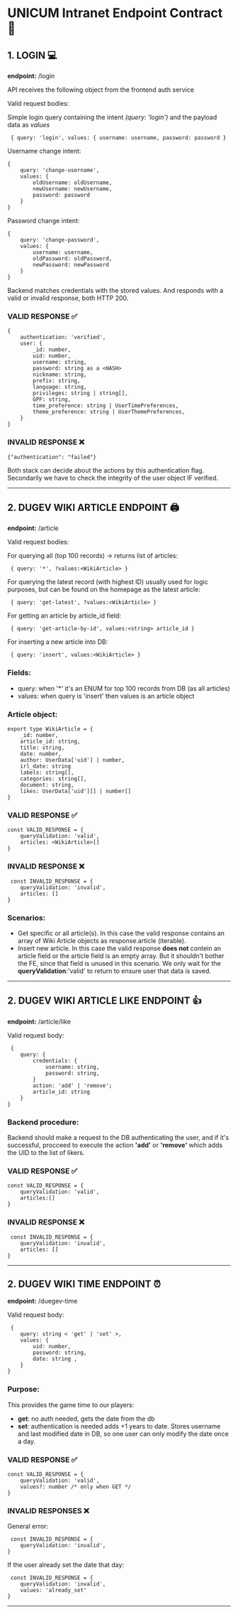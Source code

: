 # UNICUM Intranet Endpoint Contract 🔌

## 1. LOGIN 💻

**endpoint:** /login

API receives the following object from the frontend auth service

Valid request bodies:

Simple login query containing the intent _(query: 'login')_ and the payload data as _values_

```
 { query: 'login', values: { username: username, password: password }
```

Username change intent:
```
{ 
    query: 'change-username', 
    values: { 
        oldUsername: oldUsername, 
        newUsername: newUsername, 
        password: password 
    } 
}
```

Password change intent:
```
{ 
    query: 'change-password', 
    values: { 
        username: username, 
        oldPassword: oldPassword, 
        newPassword: newPassword 
    } 
}
```


Backend matches credentials with the stored values. And responds with a valid or invalid response, both HTTP 200.

### VALID RESPONSE ✅
```
{ 
    authentication: 'verified', 
    user: {
        _id: number,
        uid: number,
        username: string,
        password: string as a <HASH>
        nickname: string,
        prefix: string,
        language: string,
        privileges: string | string[],
        GPF: string,
        time_preference: string | UserTimePreferences,
        theme_preference: string | UserThemePreferences,
    }
}
```

### INVALID RESPONSE ❌
```
{"authentication": "failed"}
```

Both stack can decide about the actions by this authentication flag. Secondarily we have to check the integrity of the user object IF verified.

---

## 2. DUGEV WIKI ARTICLE ENDPOINT 🖨️

**endpoint:** /article

Valid request bodies:

For querying all (top 100 records) -> returns list of articles:
```
 { query: '*', ?values:<WikiArticle> }
```
For querying the latest record (with highest ID) usually used for logic purposes, but can be found on the homepage as the latest article:
```
 { query: 'get-latest', ?values:<WikiArticle> }
```
For getting an article by article_id field:
```
 { query: 'get-article-by-id', values:<string> article_id }
```
For inserting a new article into DB:
```
 { query: 'insert', values:<WikiArticle> }
```

### Fields:
- query: when '*' it's an ENUM for top 100 records from DB (as all articles)
- values: when query is 'insert' then values is an article object 

### Article object: 
```
export type WikiArticle = {
    _id: number,
    article_id: string,
    title: string,
    date: number,
    author: UserData['uid'] | number,
    irl_date: string
    labels: string[],
    categories: string[],
    document: string,
    likes: UserData['uid'][] | number[]
}
```


### VALID RESPONSE ✅
```
const VALID_RESPONSE = {
    queryValidation: 'valid',
    articles: <WikiArticle>[]
}
```

### INVALID RESPONSE ❌
```
 const INVALID_RESPONSE = {
    queryValidation: 'invalid',
    articles: []
}
```

### Scenarios:
- Get specific or all article(s). In this case the valid response contains an array of Wiki Article objects as response.article (iterable).
- Insert new article. In this case the valid response **does not** contein an article field or the article field is an empty array. But it shouldn't bother the FE, since that field is unused in this scenario. We only wait for the **queryValidation**:'valid' to return to ensure user that data is saved.

---

## 2. DUGEV WIKI ARTICLE LIKE ENDPOINT 👍

**endpoint:** /article/like

Valid request body:
```
 { 
    query: {
        credentials: {
            username: string,
            password: string,
        }
        action: 'add' | 'remove';
        article_id: string
    } 
}
```

### Backend procedure:
Backend should make a request to the DB authenticating the user, and if it's successful, procceed to execute the action **'add'** or **'remove'** which adds the UID to the list of likers.

### VALID RESPONSE ✅
```
const VALID_RESPONSE = {
    queryValidation: 'valid',
    articles:[]
}
```

### INVALID RESPONSE ❌
```
 const INVALID_RESPONSE = {
    queryValidation: 'invalid',
    articles: []
}
```

---

## 2. DUGEV WIKI TIME ENDPOINT ⏰

**endpoint:** /duegev-time

Valid request body:
```
 {
    query: string < 'get' | 'set' >,
    values: {
        uid: number,
        password: string,
        date: string ,
    }
}
```

### Purpose:
This provides the game time to our players:

- **get**: no auth needed, gets the date from the db
- **set**: authentication is needed adds +1 years to date. Stores username and last modified date in DB, so one user can only modify the date once a day.

### VALID RESPONSE ✅
```
const VALID_RESPONSE = {
    queryValidation: 'valid',
    values?: number /* only when GET */
}
```

### INVALID RESPONSES ❌

General error:
```
 const INVALID_RESPONSE = {
    queryValidation: 'invalid',
}
```

If the user already set the date that day:
```
 const INVALID_RESPONSE = {
    queryValidation: 'invalid',
    values: 'already_set'
}
```

---